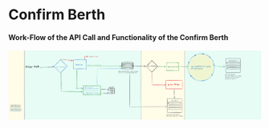 # Confirm Berth

#### Work-Flow of the API Call and Functionality of the Confirm Berth

![image](./public/pnr-status-fuctional-chart.png)
